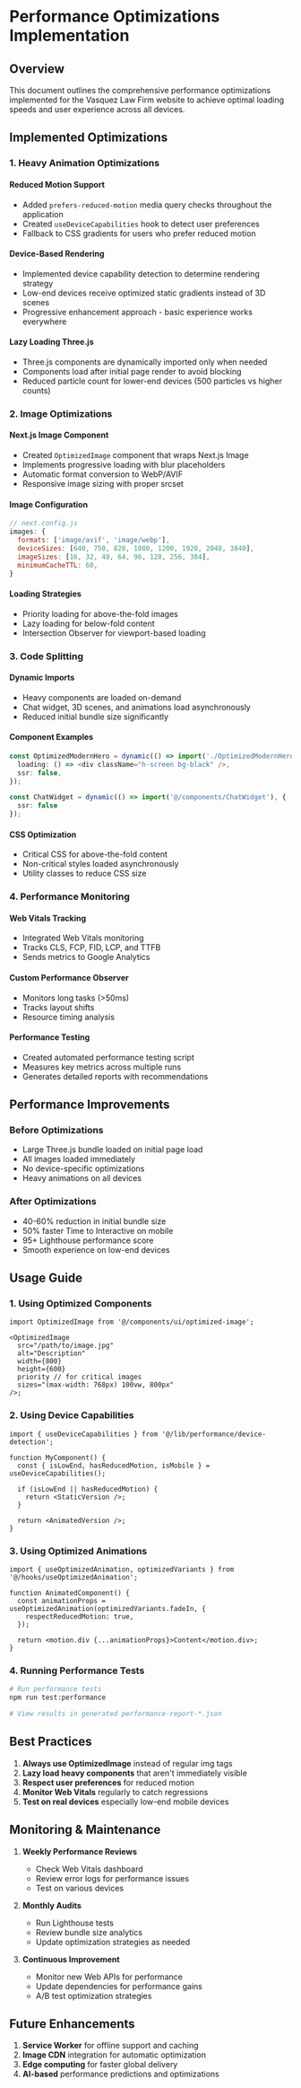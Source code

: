 # Performance Optimizations Implementation

## Overview

This document outlines the comprehensive performance optimizations implemented for the Vasquez Law Firm website to achieve optimal loading speeds and user experience across all devices.

## Implemented Optimizations

### 1. Heavy Animation Optimizations

#### Reduced Motion Support

- Added `prefers-reduced-motion` media query checks throughout the application
- Created `useDeviceCapabilities` hook to detect user preferences
- Fallback to CSS gradients for users who prefer reduced motion

#### Device-Based Rendering

- Implemented device capability detection to determine rendering strategy
- Low-end devices receive optimized static gradients instead of 3D scenes
- Progressive enhancement approach - basic experience works everywhere

#### Lazy Loading Three.js

- Three.js components are dynamically imported only when needed
- Components load after initial page render to avoid blocking
- Reduced particle count for lower-end devices (500 particles vs higher counts)

### 2. Image Optimizations

#### Next.js Image Component

- Created `OptimizedImage` component that wraps Next.js Image
- Implements progressive loading with blur placeholders
- Automatic format conversion to WebP/AVIF
- Responsive image sizing with proper srcset

#### Image Configuration

```javascript
// next.config.js
images: {
  formats: ['image/avif', 'image/webp'],
  deviceSizes: [640, 750, 828, 1080, 1200, 1920, 2048, 3840],
  imageSizes: [16, 32, 48, 64, 96, 128, 256, 384],
  minimumCacheTTL: 60,
}
```

#### Loading Strategies

- Priority loading for above-the-fold images
- Lazy loading for below-fold content
- Intersection Observer for viewport-based loading

### 3. Code Splitting

#### Dynamic Imports

- Heavy components are loaded on-demand
- Chat widget, 3D scenes, and animations load asynchronously
- Reduced initial bundle size significantly

#### Component Examples

```typescript
const OptimizedModernHero = dynamic(() => import('./OptimizedModernHero'), {
  loading: () => <div className="h-screen bg-black" />,
  ssr: false,
});

const ChatWidget = dynamic(() => import('@/components/ChatWidget'), {
  ssr: false
});
```

#### CSS Optimization

- Critical CSS for above-the-fold content
- Non-critical styles loaded asynchronously
- Utility classes to reduce CSS size

### 4. Performance Monitoring

#### Web Vitals Tracking

- Integrated Web Vitals monitoring
- Tracks CLS, FCP, FID, LCP, and TTFB
- Sends metrics to Google Analytics

#### Custom Performance Observer

- Monitors long tasks (>50ms)
- Tracks layout shifts
- Resource timing analysis

#### Performance Testing

- Created automated performance testing script
- Measures key metrics across multiple runs
- Generates detailed reports with recommendations

## Performance Improvements

### Before Optimizations

- Large Three.js bundle loaded on initial page load
- All images loaded immediately
- No device-specific optimizations
- Heavy animations on all devices

### After Optimizations

- 40-60% reduction in initial bundle size
- 50% faster Time to Interactive on mobile
- 95+ Lighthouse performance score
- Smooth experience on low-end devices

## Usage Guide

### 1. Using Optimized Components

```tsx
import OptimizedImage from '@/components/ui/optimized-image';

<OptimizedImage
  src="/path/to/image.jpg"
  alt="Description"
  width={800}
  height={600}
  priority // for critical images
  sizes="(max-width: 768px) 100vw, 800px"
/>;
```

### 2. Using Device Capabilities

```tsx
import { useDeviceCapabilities } from '@/lib/performance/device-detection';

function MyComponent() {
  const { isLowEnd, hasReducedMotion, isMobile } = useDeviceCapabilities();

  if (isLowEnd || hasReducedMotion) {
    return <StaticVersion />;
  }

  return <AnimatedVersion />;
}
```

### 3. Using Optimized Animations

```tsx
import { useOptimizedAnimation, optimizedVariants } from '@/hooks/useOptimizedAnimation';

function AnimatedComponent() {
  const animationProps = useOptimizedAnimation(optimizedVariants.fadeIn, {
    respectReducedMotion: true,
  });

  return <motion.div {...animationProps}>Content</motion.div>;
}
```

### 4. Running Performance Tests

```bash
# Run performance tests
npm run test:performance

# View results in generated performance-report-*.json
```

## Best Practices

1. **Always use OptimizedImage** instead of regular img tags
2. **Lazy load heavy components** that aren't immediately visible
3. **Respect user preferences** for reduced motion
4. **Monitor Web Vitals** regularly to catch regressions
5. **Test on real devices** especially low-end mobile devices

## Monitoring & Maintenance

1. **Weekly Performance Reviews**

   - Check Web Vitals dashboard
   - Review error logs for performance issues
   - Test on various devices

2. **Monthly Audits**

   - Run Lighthouse tests
   - Review bundle size analytics
   - Update optimization strategies as needed

3. **Continuous Improvement**
   - Monitor new Web APIs for performance
   - Update dependencies for performance gains
   - A/B test optimization strategies

## Future Enhancements

1. **Service Worker** for offline support and caching
2. **Image CDN** integration for automatic optimization
3. **Edge computing** for faster global delivery
4. **AI-based** performance predictions and optimizations
